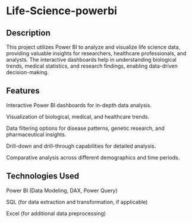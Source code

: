 # Life-Science-powerbi
## Description

This project utilizes Power BI to analyze and visualize life science data, providing valuable insights for researchers, healthcare professionals, and analysts. The interactive dashboards help in understanding biological trends, medical statistics, and research findings, enabling data-driven decision-making.

## Features

Interactive Power BI dashboards for in-depth data analysis.

Visualization of biological, medical, and healthcare trends.

Data filtering options for disease patterns, genetic research, and pharmaceutical insights.

Drill-down and drill-through capabilities for detailed analysis.

Comparative analysis across different demographics and time periods.

## Technologies Used

Power BI (Data Modeling, DAX, Power Query)

SQL (for data extraction and transformation, if applicable)

Excel (for additional data preprocessing)
